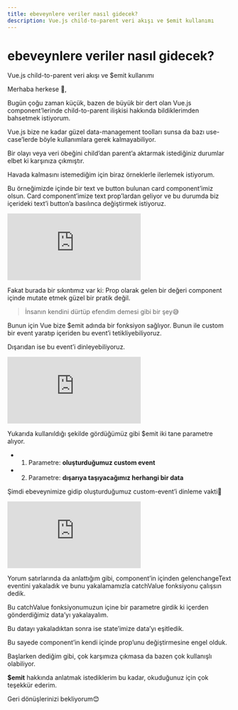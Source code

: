 ```yaml
---
title: ebeveynlere veriler nasıl gidecek?
description: Vue.js child-to-parent veri akışı ve $emit kullanımı
---
```

# ebeveynlere veriler nasıl gidecek?

Vue.js child-to-parent veri akışı ve $emit kullanımı

Merhaba herkese 👋,

Bugün çoğu zaman küçük, bazen de büyük bir dert olan Vue.js component’lerinde child-to-parent ilişkisi hakkında bildiklerimden bahsetmek istiyorum.

Vue.js bize ne kadar güzel data-management toolları sunsa da bazı use-case’lerde böyle kullanımlara gerek kalmayabiliyor.

Bir olayı veya veri öbeğini child’dan parent’a aktarmak istediğiniz durumlar elbet ki karşınıza çıkmıştır.

Havada kalmasını istemediğim için biraz örneklerle ilerlemek istiyorum.

Bu örneğimizde içinde bir text ve button bulunan card component’imiz olsun. Card component’imize text prop’lardan geliyor ve bu durumda biz içerideki text’i button’a basılınca değiştirmek istiyoruz.

<iframe src="https://gist.github.com/kaanersoy/837af707809fb2bfcb733f9d96f06c74.js" frameborder=0></iframe>

Fakat burada bir sıkıntımız var ki: Prop olarak gelen bir değeri component içinde mutate etmek güzel bir pratik değil.
> İnsanın kendini dürtüp efendim demesi gibi bir şey😅

Bunun için Vue bize $emit adında bir fonksiyon sağlıyor. Bunun ile custom bir event yaratıp içeriden bu event’i tetikliyebiliyoruz.

Dışarıdan ise bu event’i dinleyebiliyoruz.

<iframe src="https://medium.com/media/ac7fe822a857415b313a03466beda312" frameborder=0></iframe>

Yukarıda kullanıldığı şekilde gördüğümüz gibi $emit iki tane parametre alıyor.

* 1. Parametre: **oluşturduğumuz custom event**

* 2. Parametre: **dışarıya taşıyacağımız herhangi bir data**

Şimdi ebeveynimize gidip oluşturduğumuz custom-event’i dinleme vakti💃

<iframe src="https://medium.com/media/9a457c1071bc542d290c3e9a5795b99e" frameborder=0></iframe>

Yorum satırlarında da anlattığım gibi, component’in içinden gelenchangeText eventini yakaladık ve bunu yakalamamızla catchValue fonksiyonu çalışsın dedik.

Bu catchValue fonksiyonumuzun içine bir parametre girdik ki içerden gönderdiğimiz data’yı yakalayalım.

Bu datayı yakaladıktan sonra ise state’imize data’yı eşitledik.

Bu sayede component’in kendi içinde prop’unu değiştirmesine engel olduk.

Başlarken dediğim gibi, çok karşımıza çıkmasa da bazen çok kullanışlı olabiliyor.

**$emit** hakkında anlatmak istediklerim bu kadar, okuduğunuz için çok teşekkür ederim.

Geri dönüşlerinizi bekliyorum😊
